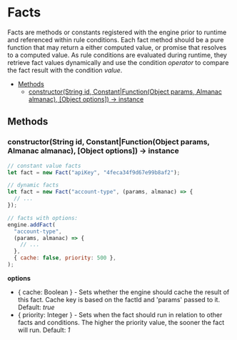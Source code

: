 # Facts

Facts are methods or constants registered with the engine prior to runtime and referenced within rule conditions. Each fact method should be a pure function that may return a either computed value, or promise that resolves to a computed value.
As rule conditions are evaluated during runtime, they retrieve fact values dynamically and use the condition _operator_ to compare the fact result with the condition _value_.

- [Methods](#methods)
  - [constructor(String id, Constant|Function(Object params, Almanac almanac), [Object options]) -&gt; instance](#constructorstring-id-constantfunctionobject-params-almanac-almanac-object-options---instance)

## Methods

### constructor(String id, Constant|Function(Object params, Almanac almanac), [Object options]) -> instance

```js
// constant value facts
let fact = new Fact("apiKey", "4feca34f9d67e99b8af2");

// dynamic facts
let fact = new Fact("account-type", (params, almanac) => {
  // ...
});

// facts with options:
engine.addFact(
  "account-type",
  (params, almanac) => {
    // ...
  },
  { cache: false, priority: 500 },
);
```

**options**

- { cache: Boolean } - Sets whether the engine should cache the result of this fact. Cache key is based on the factId and 'params' passed to it. Default: _true_
- { priority: Integer } - Sets when the fact should run in relation to other facts and conditions. The higher the priority value, the sooner the fact will run. Default: _1_
